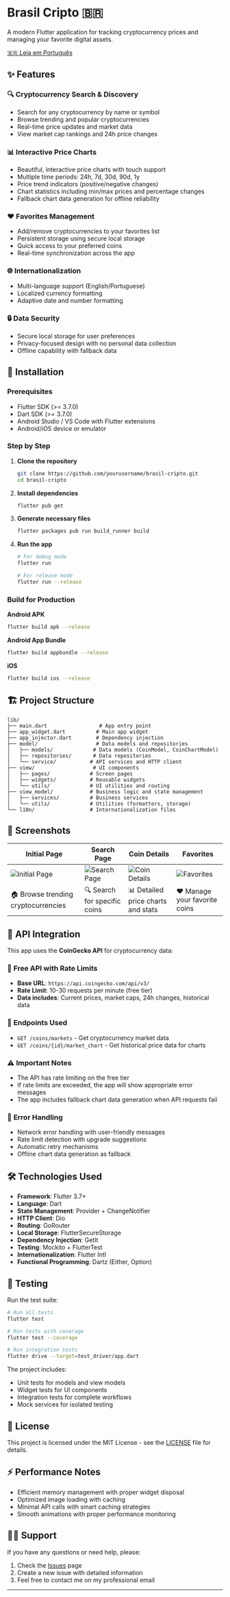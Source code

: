 # Brasil Cripto 🇧🇷

A modern Flutter application for tracking cryptocurrency prices and managing your favorite digital assets.

[🇧🇷 Leia em Português](README_PT_BR.md)

## ✨ Features

### 🔍 **Cryptocurrency Search & Discovery**
- Search for any cryptocurrency by name or symbol
- Browse trending and popular cryptocurrencies
- Real-time price updates and market data
- View market cap rankings and 24h price changes

### 📊 **Interactive Price Charts**
- Beautiful, interactive price charts with touch support
- Multiple time periods: 24h, 7d, 30d, 90d, 1y
- Price trend indicators (positive/negative changes)
- Chart statistics including min/max prices and percentage changes
- Fallback chart data generation for offline reliability

### ❤️ **Favorites Management**
- Add/remove cryptocurrencies to your favorites list
- Persistent storage using secure local storage
- Quick access to your preferred coins
- Real-time synchronization across the app

### 🌐 **Internationalization**
- Multi-language support (English/Portuguese)
- Localized currency formatting
- Adaptive date and number formatting

### 🔒 **Data Security**
- Secure local storage for user preferences
- Privacy-focused design with no personal data collection
- Offline capability with fallback data

## 🚀 Installation

### Prerequisites
- Flutter SDK (>= 3.7.0)
- Dart SDK (>= 3.7.0)
- Android Studio / VS Code with Flutter extensions
- Android/iOS device or emulator

### Step by Step

1. **Clone the repository**
   ```bash
   git clone https://github.com/yourusername/brasil-cripto.git
   cd brasil-cripto
   ```

2. **Install dependencies**
   ```bash
   flutter pub get
   ```

3. **Generate necessary files**
   ```bash
   flutter packages pub run build_runner build
   ```

4. **Run the app**
   ```bash
   # For debug mode
   flutter run
   
   # For release mode
   flutter run --release
   ```

### Build for Production

**Android APK**
```bash
flutter build apk --release
```

**Android App Bundle**
```bash
flutter build appbundle --release
```

**iOS**
```bash
flutter build ios --release
```

## 🏗️ Project Structure

```
lib/
├── main.dart                 # App entry point
├── app_widget.dart          # Main app widget
├── app_injector.dart        # Dependency injection
├── model/                   # Data models and repositories
│   ├── models/             # Data models (CoinModel, CoinChartModel)
│   ├── repositories/       # Data repositories
│   └── service/           # API services and HTTP client
├── view/                   # UI components
│   ├── pages/             # Screen pages
│   ├── widgets/           # Reusable widgets
│   └── utils/             # UI utilities and routing
├── view_model/            # Business logic and state management
│   ├── services/          # Business services
│   └── utils/             # Utilities (formatters, storage)
└── l10n/                  # Internationalization files
```

## 📱 Screenshots

| Initial Page | Search Page | Coin Details | Favorites |
|--------------|-------------|--------------|-----------|
| ![Initial Page](previews/english/initial_page.PNG) | ![Search Page](previews/english/search_page.PNG) | ![Coin Details](previews/english/coin_details_page.PNG) | ![Favorites](previews/english/favorite_coins_page.PNG) |
| 🏠 Browse trending cryptocurrencies | 🔍 Search for specific coins | 📊 Detailed price charts and stats | ❤️ Manage your favorite coins |

## 🔌 API Integration

This app uses the **CoinGecko API** for cryptocurrency data:

### 📡 **Free API with Rate Limits**
- **Base URL**: `https://api.coingecko.com/api/v3/`
- **Rate Limit**: 10-30 requests per minute (free tier)
- **Data includes**: Current prices, market caps, 24h changes, historical data

### 🎯 **Endpoints Used**
- `GET /coins/markets` - Get cryptocurrency market data
- `GET /coins/{id}/market_chart` - Get historical price data for charts

### ⚠️ **Important Notes**
- The API has rate limiting on the free tier
- If rate limits are exceeded, the app will show appropriate error messages
- The app includes fallback chart data generation when API requests fail

### 🔄 **Error Handling**
- Network error handling with user-friendly messages
- Rate limit detection with upgrade suggestions
- Automatic retry mechanisms
- Offline chart data generation as fallback

## 🛠️ Technologies Used

- **Framework**: Flutter 3.7+
- **Language**: Dart
- **State Management**: Provider + ChangeNotifier
- **HTTP Client**: Dio
- **Routing**: GoRouter
- **Local Storage**: FlutterSecureStorage
- **Dependency Injection**: GetIt
- **Testing**: Mockito + FlutterTest
- **Internationalization**: Flutter Intl
- **Functional Programming**: Dartz (Either, Option)

## 🧪 Testing

Run the test suite:

```bash
# Run all tests
flutter test

# Run tests with coverage
flutter test --coverage

# Run integration tests
flutter drive --target=test_driver/app.dart
```

The project includes:
- Unit tests for models and view models
- Widget tests for UI components
- Integration tests for complete workflows
- Mock services for isolated testing

## 📄 License

This project is licensed under the MIT License - see the [LICENSE](LICENSE) file for details.

## ⚡ Performance Notes

- Efficient memory management with proper widget disposal
- Optimized image loading with caching
- Minimal API calls with smart caching strategies
- Smooth animations with proper performance monitoring

## 🙋‍♂️ Support

If you have any questions or need help, please:
1. Check the [Issues](https://github.com/yourusername/brasil-cripto/issues) page
2. Create a new issue with detailed information
3. Feel free to contact me on my professional email

---
